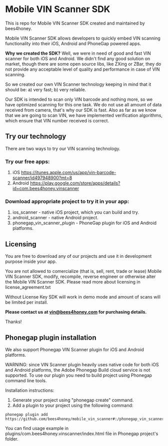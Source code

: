 # Mobile VIN Scanner SDK

This is repo for Mobile VIN Scanner SDK created and maintained by bees4honey.

Mobile VIN Scanner SDK allows developers to quickly embed VIN scanning functionality into their iOS, Android and PhoneGap powered apps.

**Why we created the SDK?** Well, we were in need of good and fast VIN scanner for both iOS and Android. We didn't find any good solution on market, though there are some open source libs, like ZXing or ZBar, they do not provide any acceptable level of quality and performance in case of VIN scanning. 

So we created our own VIN Scanner technology keeping in mind that it should be:
a) very fast;
b) very reliable.

Our SDK is intended to scan only VIN barcode and nothing more, so we have optimized scanning for this one task. We do not use all amount of data received from camera, that's why our SDK is fast. Also as far as we know that we are going to scan VIN, we have implemented verification algorithms, which ensure that VIN number received is correct.

## Try our technology

There are two ways to try our VIN scanning technology.

### Try our free apps:
1. iOS https://itunes.apple.com/us/app/vin-barcode-scanner/id497948900?mt=8
2. Android https://play.google.com/store/apps/details?id=com.bees4honey.vinscanner

### Download appropriate project to try it in your app:
1. ios_scanner - native iOS project, which you can build and try. 
2. android_scanner - native Android project.
3. phonegap_vin_scanner_plugin - PhoneGap plugin for iOS and Android platforms.

## Licensing

You are free to download any of our projects and use it in development purpose inside your app. 

You are not allowed to comercialize (that is, sell, rent, trade or lease) Mobile VIN Scanner SDK, 
modify, recompile, reverse engineer or otherwise alter the Mobile VIN Scanner SDK. Please read more about licensing
in license_agreement.txt

Without License Key SDK will work in demo mode and amount of scans will be limited per install. 

**Please contact us at vin@bees4honey.com for purchasing details.**

Thanks!

## Phonegap plugin installation

We also support Phonegap VIN Scanner plugin for iOS and Android platforms.

WARNING: since VIN Scanner plugin heavily uses native code for both iOS and Android platforms, the Adobe Phonegap Build cloud service is not supported. To use our plugin you need to build project using Phonegap command line tools.

Installation instructions:

1. Generate your project using "phonegap create" command.
2. Add a plugin to your project using the following command:
```
phonegap plugin add https://github.com/bees4honey/mobile_vin_scanner#:/phonegap_vin_scanner_plugin
```

You can find usage example in plugins/com.bees4honey.vinscanner/index.html file in Phonegap project's folder.